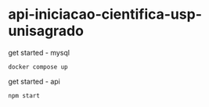 # api-iniciacao-cientifica-usp-unisagrado

get started - mysql 

` docker compose up `

get started - api

 `npm start`


